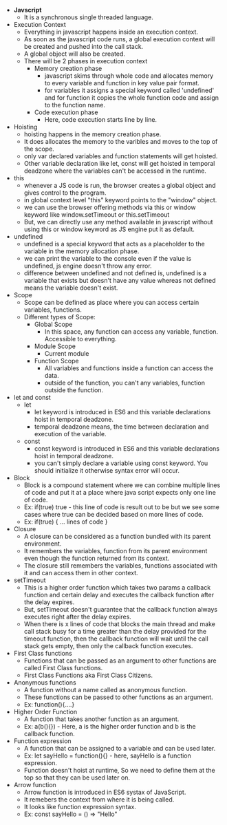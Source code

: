 - **Javscript**
  - It is a synchronous single threaded language.
- Execution Context
  - Everything in javascript happens inside an execution context.
  - As soon as the javascript code runs, a global execution context will be created and pushed into the call stack.
  - A global object will also be created.
  - There will be 2 phases in execution context
    - Memory creation phase
      - javascript skims through whole code and allocates memory to every variable and function in key value pair format.
      - for variables it assigns a special keyword called 'undefined' and for function it copies the whole function code and assign to the function name.
    - Code execution phase
      - Here, code execution starts line by line.
- Hoisting
  - hoisting happens in the memory creation phase.
  - It does allocates the memory to the varibles and moves to the top of the scope.
  - only var declared variables and function statements will get hoisted.
  - Other variable declaration like let, const will get hoisted in temporal deadzone where the variables can't be accessed in the runtime.
- this
  - whenever a JS code is run, the browser creates a global object and gives control to the program.
  - in global context level "this" keyword points to the "window" object.
  - we can use the browser offering methods via this or window keyword like window.setTimeout or this.setTimeout
  - But, we can directly use any method available in javascript without using this or window keyword as JS engine put it as default.
- undefined
  - undefined is a special keyword that acts as a placeholder to the variable in the memory allocation phase.
  - we can print the variable to the console even if the value is undefined, js engine doesn't throw any error.
  - difference between undefined and not defined is, undefined is a variable that exists but doesn't have any value whereas not defined means the variable doesn't exist.
- Scope
  - Scope can be defined as place where you can access certain variables, functions.
  - Different types of Scope:
    - Global Scope
      - In this space, any function can access any variable, function. Accessible to everything.
    - Module Scope
      - Current module
    - Function Scope
      - All variables and functions inside a function can access the data.
      - outside of the function, you can't any variables, function outside the function.
 - let and const
   - let
     - let keyword is introduced in ES6 and this variable declarations hoist in temporal deadzone.
     - temporal deadzone means, the time between declaration and execution of the variable.
   - const
     - const keyword is introduced in ES6 and this variable declarations hoist in temporal deadzone.
     - you can't simply declare a variable using const keyword. You should initialize it otherwise syntax error will occur.
 - Block
   - Block is a compound statement where we can combine multiple lines of code and put it at a place where java script expects only one line of code.
   - Ex: if(true) true - this line of code is result out to be but we see some cases where true can be decided based on more lines of code.
   - Ex: if(true) { ... lines of code }
 - Closure
   - A closure can be considered as a function bundled with its parent environment.
   - It remembers the variables, function from its parent environment even though the function returned from its context.
   - The closure still remembers the variables, functions associated with it and can access them in other context.
 - setTimeout
   - This is a higher order function which takes two params a callback function and certain delay and executes the callback function after the delay expires.
   - But, setTimeout doesn't guarantee that the callback function always executes right after the delay expires.
   - When there is x lines of code that blocks the main thread and make call stack busy for a time greater than the delay provided for the timeout function, then the              callback function will wait until the call stack gets empty, then only the callback function executes.
 - First Class functions
   - Functions that can be passed as an argument to other functions are called First Class functions.
   - First Class Functions aka First Class Citizens.
 - Anonymous functions
   - A function without a name called as anonymous function.
   - These functions can be passed to other functions as an argument.
   - Ex: function(){....}
 - Higher Order Function
   - A function that takes another function as an argument.
   - Ex: a(b(){}) - Here, a is the higher order function and b is the callback function.
 - Function expression
   - A function that can be assigned to a variable and can be used later.
   - Ex: let sayHello = function(){} - here, sayHello is a function expression.
   - Function doesn't hoist at runtime, So we need to define them at the top so that they can be used later on.
 - Arrow function
   - Arrow function is introduced in ES6 systax of JavaScript.
   - It remebers the context from where it is being called.
   - It looks like function expression syntax.
   - Ex: const sayHello = () => "Hello"
